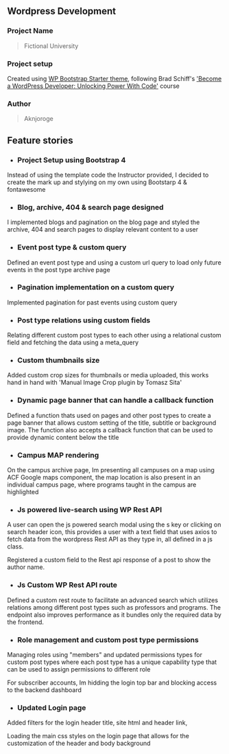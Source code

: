 ## Wordpress Development

### Project Name

> Fictional University

### Project setup

Created using [WP Bootstrap Starter theme](https://github.com/aknjoroge/wp-bootstrap-starter), following Brad Schiff's ['Become a WordPress Developer: Unlocking Power With Code'](https://www.udemy.com/course/become-a-wordpress-developer-php-javascript/learn/lecture/7072580#overview) course

### Author

> Aknjoroge

## Feature stories

- ### Project Setup using Bootstrap 4

Instead of using the template code the Instructor provided, I decided to create the mark up and stylying on my own using Bootstarp 4 & fontawesome

- ### Blog, archive, 404 & search page designed

I implemented blogs and pagination on the blog page and styled the archive, 404 and search pages to display relevant content to a user

- ### Event post type & custom query

Defined an event post type and using a custom url query to load only future events in the post type archive page

- ### Pagination implementation on a custom query

Implemented pagination for past events using custom query

- ### Post type relations using custom fields

Relating different custom post types to each other using a relational custom field and fetching the data using a meta_query

- ### Custom thumbnails size

Added custom crop sizes for thumbnails or media uploaded, this works hand in hand with 'Manual Image Crop plugin by Tomasz Sita'

- ### Dynamic page banner that can handle a callback function

Defined a function thats used on pages and other post types to create a page banner that allows custom setting of the title, subtitle or background image. The function also accepts a callback function that can be used to provide dynamic content below the title

- ### Campus MAP rendering

On the campus archive page, Im presenting all campuses on a map using ACF Google maps component, the map location is also present in an individual campus page, where programs taught in the campus are highlighted

- ### Js powered live-search using WP Rest API

A user can open the js powered search modal using the s key or clicking on search header icon, this provides a user with a text field that uses axios to fetch data from the wordpress Rest API as they type in, all defined in a js class.

Registered a custom field to the Rest api response of a post to show the author name.

- ### Js Custom WP Rest API route

Defined a custom rest route to facilitate an advanced search which utilizes relations among different post types such as professors and programs. The endpoint also improves performance as it bundles only the required data by the frontend.

- ### Role management and custom post type permissions

Managing roles using "members" and updated permissions types for custom post types where each post type has a unique capability type that can be used to assign permissions to different role

For subscriber accounts, Im hidding the login top bar and blocking access to the backend dashboard

- ### Updated Login page

Added filters for the login header title, site html and header link,

Loading the main css styles on the login page that allows for the customization of the header and body background
